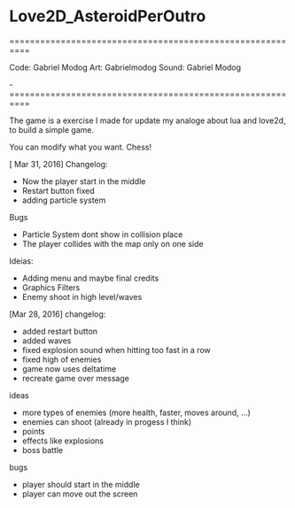 # Love2D_AsteroidPerOutro
==========================================================

Code: Gabriel Modog
Art: Gabrielmodog
Sound: Gabriel Modog

-==========================================================

The game is a exercise I made for update my analoge about
lua and love2d, to build a simple game.

You can modify what you want. Chess!

[ Mar 31, 2016]
Changelog:
- Now the player start in the middle
- Restart button fixed
- adding particle system

Bugs
- Particle System dont show in collision place
- The player collides with the map only on one side

Ideias:
- Adding menu and maybe final credits
- Graphics Filters
- Enemy shoot in high level/waves


[Mar 28, 2016]
changelog:
- added restart button
- added waves
- fixed explosion sound when hitting too fast in a row
- fixed high of enemies
- game now uses deltatime
- recreate game over message

ideas
- more types of enemies (more health, faster, moves around, ...)
- enemies can shoot (already in progess I think)
- points
- effects like explosions
- boss battle

bugs
- player should start in the middle
- player can move out the screen
